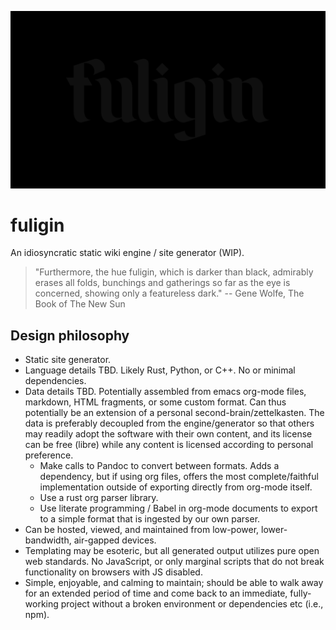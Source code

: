 ![fuliginous](fuliginous.png)

# fuligin

An idiosyncratic static wiki engine / site generator (WIP).

> "Furthermore, the hue fuligin, which is darker than black, admirably erases all folds, bunchings and
> gatherings so far as the eye is concerned, showing only a featureless dark." -- Gene Wolfe, The Book of The
> New Sun

## Design philosophy

- Static site generator.
- Language details TBD. Likely Rust, Python, or C++. No or minimal dependencies.
- Data details TBD. Potentially assembled from emacs org-mode files, markdown, HTML fragments, or some custom
  format. Can thus potentially be an extension of a personal second-brain/zettelkasten. The data is preferably
  decoupled from the engine/generator so that others may readily adopt the software with their own content,
  and its license can be free (libre) while any content is licensed according to personal preference.
  - Make calls to Pandoc to convert between formats. Adds a dependency, but if using org files, offers the
    most complete/faithful implementation outside of exporting directly from org-mode itself.
  - Use a rust org parser library.
  - Use literate programming / Babel in org-mode documents to export to a simple format that is ingested by
    our own parser.
- Can be hosted, viewed, and maintained from low-power, lower-bandwidth, air-gapped devices.
- Templating may be esoteric, but all generated output utilizes pure open web standards. No JavaScript, or
  only marginal scripts that do not break functionality on browsers with JS disabled.
- Simple, enjoyable, and calming to maintain; should be able to walk away for an extended period of time and
  come back to an immediate, fully-working project without a broken environment or dependencies etc (i.e.,
  npm).

